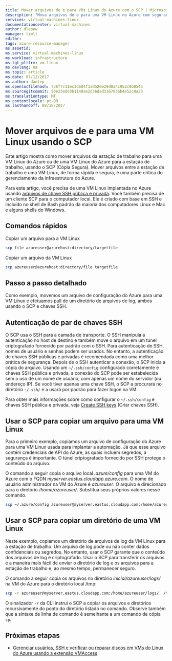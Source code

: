 ```yaml
---
title: Mover arquivos de e para VMs Linux do Azure com o SCP | Microsoft Docs
description: "Mova arquivos de e para uma VM Linux no Azure com segurança usando o SCP e um par de chaves SSH."
services: virtual-machines-linux
documentationcenter: virtual-machines
author: dlepow
manager: timlt
editor: 
tags: azure-resource-manager
ms.assetid: 
ms.service: virtual-machines-linux
ms.workload: infrastructure
ms.tgt_pltfrm: vm-linux
ms.devlang: na
ms.topic: article
ms.date: 07/12/2017
ms.author: danlep
ms.openlocfilehash: 736f7c11ec3de04f1ad52ee29d0a4c952c9b0545
ms.sourcegitcommit: 50e23e8d3b1148ae2d36dad3167936b4e52c8a23
ms.translationtype: MT
ms.contentlocale: pt-BR
ms.lasthandoff: 08/18/2017
---
```

# <a name="move-files-to-and-from-a-linux-vm-using-scp"></a>Mover arquivos de e para uma VM Linux usando o SCP

Este artigo mostra como mover arquivos da estação de trabalho para uma VM Linux do Azure ou de uma VM Linux do Azure para a estação de trabalho, usando o SCP (Cópia Segura). Mover arquivos entre a estação de trabalho e uma VM Linux, de forma rápida e segura, é uma parte crítica do gerenciamento da infraestrutura do Azure. 

Para este artigo, você precisa de uma VM Linux implantada no Azure usando [arquivos de chave SSH pública e privada](mac-create-ssh-keys.md?toc=%2fazure%2fvirtual-machines%2flinux%2ftoc.json). Você também precisa de um cliente SCP para o computador local. Ele é criado com base em SSH e incluído no shell de Bash padrão da maioria dos computadores Linux e Mac e alguns shells do Windows.

## <a name="quick-commands"></a>Comandos rápidos

Copiar um arquivo para a VM Linux

```bash
scp file azureuser@azurehost:directory/targetfile
```

Copiar um arquivo da VM Linux

```bash
scp azureuser@azurehost:directory/file targetfile
```

## <a name="detailed-walkthrough"></a>Passo a passo detalhado

Como exemplo, movemos um arquivo de configuração do Azure para uma VM Linux e efetuamos pull de um diretório de arquivos de log, ambos usando o SCP e chaves SSH.   

## <a name="ssh-key-pair-authentication"></a>Autenticação de par de chaves SSH

O SCP usa o SSH para a camada de transporte. O SSH manipula a autenticação no host de destino e também move o arquivo em um túnel criptografado fornecido por padrão com o SSH. Para autenticação de SSH, nomes de usuário e senhas podem ser usados. No entanto, a autenticação de chaves SSH públicas e privadas é recomendada como uma melhor prática de segurança. Depois de o SSH autenticar a conexão, o SCP inicia a cópia do arquivo. Usando um `~/.ssh/config` configurado corretamente e chaves SSH pública e privada, a conexão do SCP pode ser estabelecida sem o uso de um nome de usuário, com apenas um nome do servidor (ou endereço IP). Se você tiver apenas uma chave SSH, o SCP a procurará no diretório `~/.ssh/` e a usará por padrão para fazer logon na VM.

Para obter mais informações sobre como configurar o `~/.ssh/config` e chaves SSH pública e privada, veja [Create SSH keys](mac-create-ssh-keys.md?toc=%2fazure%2fvirtual-machines%2flinux%2ftoc.json) (Criar chaves SSH).

## <a name="scp-a-file-to-a-linux-vm"></a>Usar o SCP para copiar um arquivo para uma VM Linux

Para o primeiro exemplo, copiamos um arquivo de configuração do Azure para uma VM Linux usada para implantar a automação. Já que esse arquivo contém credenciais de API do Azure, as quais incluem segredos, a segurança é importante. O túnel criptografado fornecido por SSH protege o conteúdo do arquivo.

O comando a seguir copia o arquivo local *.azure/config* para uma VM do Azure com o FQDN *myserver.eastus.cloudapp.azure.com*. O nome de usuário administrador na VM do Azure é *azureuser*. O arquivo é direcionado para o diretório */home/azureuser/*. Substitua seus próprios valores nesse comando.

```bash
scp ~/.azure/config azureuser@myserver.eastus.cloudapp.com:/home/azureuser/config
```

## <a name="scp-a-directory-from-a-linux-vm"></a>Usar o SCP para copiar um diretório de uma VM Linux

Neste exemplo, copiamos um diretório de arquivos de log da VM Linux para a estação de trabalho. Um arquivo de log pode ou não conter dados confidenciais ou segredos. No entanto, usar o SCP garante que o conteúdo dos arquivos de log é criptografado. Usar o SCP para transferir os arquivos é a maneira mais fácil de enviar o diretório de log e os arquivos para a estação de trabalho e, ao mesmo tempo, permanecer seguro.

O comando a seguir copia os arquivos no diretório *inicial/azureuser/logs/* na VM do Azure para o diretório local /tmp:

```bash
scp -r azureuser@myserver.eastus.cloudapp.com:/home/azureuser/logs/. /tmp/
```

O sinalizador `-r` da CLI instrui o SCP a copiar os arquivos e diretórios recursivamente do ponto do diretório listado no comando.  Observe também que a sintaxe de linha de comando é semelhante a um comando de cópia `cp`.

## <a name="next-steps"></a>Próximas etapas

* [Gerenciar usuários, SSH e verificar ou reparar discos em VMs do Linux do Azure usando a extensão VMAccess](using-vmaccess-extension.md?toc=%2fazure%2fvirtual-machines%2flinux%2ftoc.json)